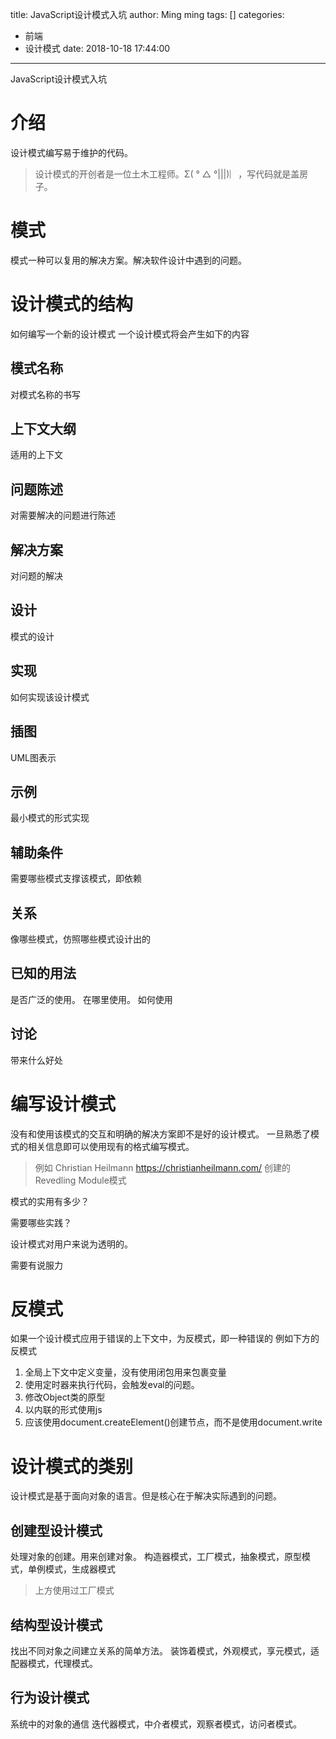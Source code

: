 title: JavaScript设计模式入坑
author: Ming ming
tags: []
categories:
  - 前端
  - 设计模式
date: 2018-10-18 17:44:00
---
JavaScript设计模式入坑
# 介绍
设计模式编写易于维护的代码。
> 设计模式的开创者是一位土木工程师。Σ( ° △ °|||)︴，写代码就是盖房子。

# 模式
模式一种可以复用的解决方案。解决软件设计中遇到的问题。

# 设计模式的结构
如何编写一个新的设计模式
一个设计模式将会产生如下的内容
## 模式名称
对模式名称的书写
## 上下文大纲
适用的上下文
## 问题陈述
对需要解决的问题进行陈述
## 解决方案
对问题的解决
## 设计
模式的设计
## 实现
如何实现该设计模式
## 插图
UML图表示
## 示例
最小模式的形式实现
## 辅助条件
需要哪些模式支撑该模式，即依赖
## 关系
像哪些模式，仿照哪些模式设计出的
## 已知的用法
是否广泛的使用。
在哪里使用。
如何使用
## 讨论
带来什么好处
# 编写设计模式
没有和使用该模式的交互和明确的解决方案即不是好的设计模式。
一旦熟悉了模式的相关信息即可以使用现有的格式编写模式。
> 例如 Christian Heilmann https://christianheilmann.com/ 创建的Revedling Module模式

模式的实用有多少？

需要哪些实践？

设计模式对用户来说为透明的。

需要有说服力

# 反模式
如果一个设计模式应用于错误的上下文中，为反模式，即一种错误的 
例如下方的反模式

1. 全局上下文中定义变量，没有使用闭包用来包裹变量
2. 使用定时器来执行代码，会触发eval的问题。
3. 修改Object类的原型
4. 以内联的形式使用js
5. 应该使用document.createElement()创建节点，而不是使用document.write

# 设计模式的类别
设计模式是基于面向对象的语言。但是核心在于解决实际遇到的问题。
## 创建型设计模式
处理对象的创建。用来创建对象。
构造器模式，工厂模式，抽象模式，原型模式，单例模式，生成器模式
> 上方使用过工厂模式

## 结构型设计模式
找出不同对象之间建立关系的简单方法。
装饰着模式，外观模式，享元模式，适配器模式，代理模式。

## 行为设计模式
系统中的对象的通信
迭代器模式，中介者模式，观察者模式，访问者模式。

